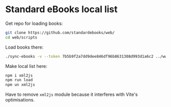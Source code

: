# Standard eBooks local list

Get repo for loading books:
```bash
git clone https://github.com/standardebooks/web/
cd web/scripts
```

Load books there: 
```bash
./sync-ebooks -v --token 7b5b9f2a7dd9dee846df96b8631308d993d1a6c2 ../www/ebooks
```

Make local list here:
```bash
npm i xml2js
npm run load
npm un xml2js
```

Have to remove `xml2js` module because it interferes with Vite's optimisations.
